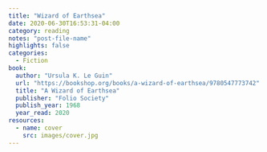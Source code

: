 ```yaml
---
title: "Wizard of Earthsea"
date: 2020-06-30T16:53:31-04:00
category: reading
notes: "post-file-name"
highlights: false
categories:
  - Fiction
book:
  author: "Ursula K. Le Guin"
  url: "https://bookshop.org/books/a-wizard-of-earthsea/9780547773742"
  title: "A Wizard of Earthsea"
  publisher: "Folio Society"
  publish_year: 1968
  year_read: 2020
resources:
  - name: cover
    src: images/cover.jpg
---
```


